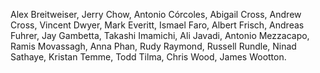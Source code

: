 Alex Breitweiser, Jerry Chow, Antonio Córcoles, Abigail Cross, Andrew Cross, Vincent Dwyer, Mark Everitt, Ismael Faro,  Albert Frisch, Andreas Fuhrer, Jay Gambetta, Takashi Imamichi, Ali Javadi, Antonio Mezzacapo, Ramis Movassagh, Anna Phan, Rudy Raymond, Russell Rundle, Ninad Sathaye, Kristan Temme, Todd Tilma, Chris Wood, James Wootton.

